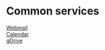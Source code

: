 # Common services

[Webmail](http://webmail.buraglio.com/)  
[Calendar](http://calendar.buraglio.com/)  
[gDrive](http://drive.buraglio.com/)  
